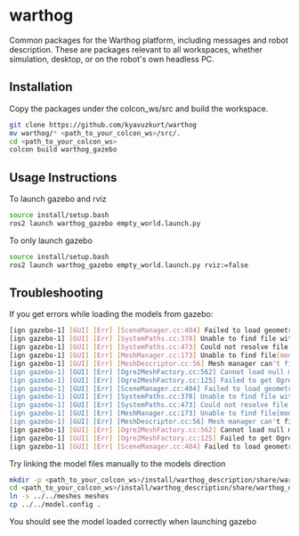 warthog
==

Common packages for the Warthog platform, including messages and robot description. These are packages relevant to all workspaces, whether simulation, desktop, or on the robot's own headless PC.

## Installation

Copy the packages under the colcon_ws/src and build the workspace.

```bash
git clone https://github.com/kyavuzkurt/warthog
mv warthog/* <path_to_your_colcon_ws>/src/.
cd <path_to_your_colcon_ws>
colcon build warthog_gazebo 
```

## Usage Instructions

To launch gazebo and rviz 

```bash
source install/setup.bash
ros2 launch warthog_gazebo empty_world.launch.py
```

To only launch gazebo
```bash
source install/setup.bash
ros2 launch warthog_gazebo empty_world.launch.py rviz:=false
```


## Troubleshooting

If you get errors while loading the models from gazebo:

```bash
[ign gazebo-1] [GUI] [Err] [SceneManager.cc:404] Failed to load geometry for visual: right_diff_unit_link_fixed_joint_lump__right_diff_unit_taillight_link_visual_6
[ign gazebo-1] [GUI] [Err] [SystemPaths.cc:378] Unable to find file with URI [model://warthog_description/meshes/wheel.stl]
[ign gazebo-1] [GUI] [Err] [SystemPaths.cc:473] Could not resolve file [model://warthog_description/meshes/wheel.stl]
[ign gazebo-1] [GUI] [Err] [MeshManager.cc:173] Unable to find file[model://warthog_description/meshes/wheel.stl]
[ign gazebo-1] [GUI] [Err] [MeshDescriptor.cc:56] Mesh manager can't find mesh named [model://warthog_description/meshes/wheel.stl]
[ign gazebo-1] [GUI] [Err] [Ogre2MeshFactory.cc:562] Cannot load null mesh [model://warthog_description/meshes/wheel.stl]
[ign gazebo-1] [GUI] [Err] [Ogre2MeshFactory.cc:125] Failed to get Ogre item for [model://warthog_description/meshes/wheel.stl]
[ign gazebo-1] [GUI] [Err] [SceneManager.cc:404] Failed to load geometry for visual: front_right_wheel_link_visual
[ign gazebo-1] [GUI] [Err] [SystemPaths.cc:378] Unable to find file with URI [model://warthog_description/meshes/wheel.stl]
[ign gazebo-1] [GUI] [Err] [SystemPaths.cc:473] Could not resolve file [model://warthog_description/meshes/wheel.stl]
[ign gazebo-1] [GUI] [Err] [MeshManager.cc:173] Unable to find file[model://warthog_description/meshes/wheel.stl]
[ign gazebo-1] [GUI] [Err] [MeshDescriptor.cc:56] Mesh manager can't find mesh named [model://warthog_description/meshes/wheel.stl]
[ign gazebo-1] [GUI] [Err] [Ogre2MeshFactory.cc:562] Cannot load null mesh [model://warthog_description/meshes/wheel.stl]
[ign gazebo-1] [GUI] [Err] [Ogre2MeshFactory.cc:125] Failed to get Ogre item for [model://warthog_description/meshes/wheel.stl]
[ign gazebo-1] [GUI] [Err] [SceneManager.cc:404] Failed to load geometry for visual: rear_right_wheel_link_visual
```
Try linking the model files manually to the models direction

```bash
mkdir -p <path_to_your_colcon_ws>/install/warthog_description/share/warthog_description/models/warthog_description
cd <path_to_your_colcon_ws>/install/warthog_description/share/warthog_description/models/warthog_description
ln -s ../../meshes meshes
cp ../../model.config .
```
You should see the model loaded correctly when launching gazebo

